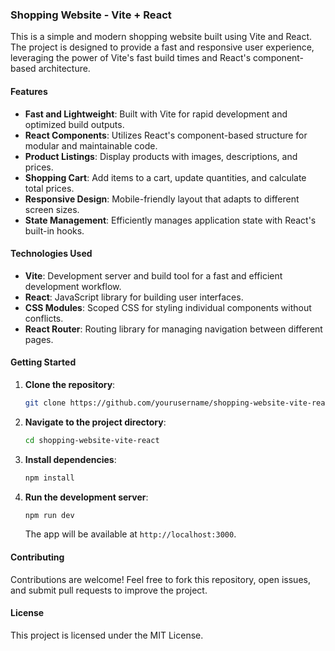### Shopping Website - Vite + React

This is a simple and modern shopping website built using Vite and React. The project is designed to provide a fast and responsive user experience, leveraging the power of Vite's fast build times and React's component-based architecture.

#### Features

- **Fast and Lightweight**: Built with Vite for rapid development and optimized build outputs.
- **React Components**: Utilizes React's component-based structure for modular and maintainable code.
- **Product Listings**: Display products with images, descriptions, and prices.
- **Shopping Cart**: Add items to a cart, update quantities, and calculate total prices.
- **Responsive Design**: Mobile-friendly layout that adapts to different screen sizes.
- **State Management**: Efficiently manages application state with React's built-in hooks.

#### Technologies Used

- **Vite**: Development server and build tool for a fast and efficient development workflow.
- **React**: JavaScript library for building user interfaces.
- **CSS Modules**: Scoped CSS for styling individual components without conflicts.
- **React Router**: Routing library for managing navigation between different pages.

#### Getting Started

1. **Clone the repository**:
   ```bash
   git clone https://github.com/yourusername/shopping-website-vite-react.git
   ```
2. **Navigate to the project directory**:
   ```bash
   cd shopping-website-vite-react
   ```
3. **Install dependencies**:
   ```bash
   npm install
   ```
4. **Run the development server**:
   ```bash
   npm run dev
   ```
   The app will be available at `http://localhost:3000`.

#### Contributing

Contributions are welcome! Feel free to fork this repository, open issues, and submit pull requests to improve the project.

#### License

This project is licensed under the MIT License.
